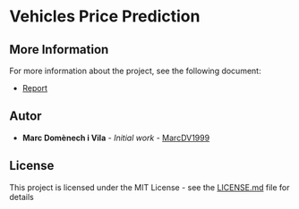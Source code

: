 # Vehicles Price Prediction

## More Information

For more information about the project, see the following document: 

- [Report](https://github.com/MarcDV1999/Vehicles-Price-Predictions/blob/main/Report.pdf)

## Autor

- **Marc Domènech i Vila** - *Initial work* - [MarcDV1999](https://github.com/MarcDV1999)

## License

This project is licensed under the MIT License - see the [LICENSE.md](https://github.com/MarcDV1999/4-en-Ratlla/blob/master/LICENSE.md) file for details

